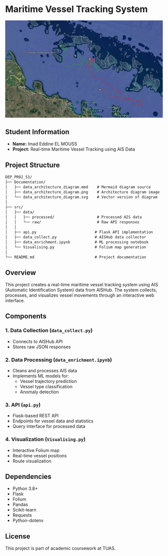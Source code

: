 # Maritime Vessel Tracking System

<p align="center">
  <img src="image.jpg" alt="Centered Image">
</p>

## Student Information
- **Name:** Imad Eddine EL MOUSS
- **Project:** Real-time Maritime Vessel Tracking using AIS Data

## Project Structure
```
DEP_PROJ_53/
├── Documentation/
│   ├── data_architecture_diagram.mmd    # Mermaid diagram source
│   ├── data_architecture_diagram.png    # Architecture diagram image
│   └── data_architecture_diagram.svg    # Vector version of diagram
│
├── src/
│   ├── data/
│   │   ├── processed/                   # Processed AIS data
│   │   └── raw/                         # Raw API responses
│   │
│   ├── api.py                          # Flask API implementation
│   ├── data_collect.py                 # AISHub data collector
│   ├── data_enrichment.ipynb           # ML processing notebook
│   └── Visualising.py                  # Folium map generation
│
└── README.md                           # Project documentation
```

## Overview
This project creates a real-time maritime vessel tracking system using AIS (Automatic Identification System) data from AISHub. The system collects, processes, and visualizes vessel movements through an interactive web interface.

## Components

### 1. Data Collection (`data_collect.py`)
- Connects to AISHub API
- Stores raw JSON responses

### 2. Data Processing (`data_enrichment.ipynb`)
- Cleans and processes AIS data
- Implements ML models for:
  - Vessel trajectory prediction
  - Vessel type classification
  - Anomaly detection

### 3. API (`api.py`)
- Flask-based REST API
- Endpoints for vessel data and statistics
- Query interface for processed data

### 4. Visualization (`Visualising.py`)
- Interactive Folium map
- Real-time vessel positions
- Route visualization

## Dependencies
- Python 3.8+
- Flask
- Folium
- Pandas
- Scikit-learn
- Requests
- Python-dotenv

## License
This project is part of academic coursework at TUAS.
